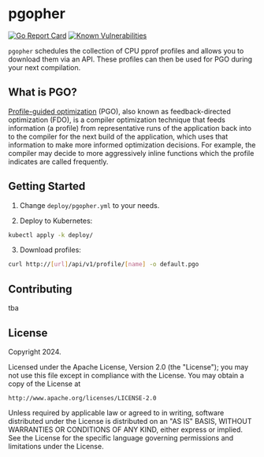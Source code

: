 # pgopher

[![Go Report Card](https://goreportcard.com/badge/github.com/mycreepy/pgopher)](https://goreportcard.com/report/github.com/mycreepy/pgopher)
[![Known Vulnerabilities](https://snyk.io/test/github/mycrEEpy/pgopher/badge.svg)](https://snyk.io/test/github/mycrEEpy/pgopher)

`pgopher` schedules the collection of CPU pprof profiles and allows you to download them via an API. These profiles can then be used for PGO during your next compilation.

## What is PGO?

[Profile-guided optimization](https://go.dev/doc/pgo) (PGO), also known as feedback-directed optimization (FDO), is a compiler optimization technique that feeds information (a profile) from representative runs of the application back into to the compiler for the next build of the application, which uses that information to make more informed optimization decisions. For example, the compiler may decide to more aggressively inline functions which the profile indicates are called frequently.

## Getting Started

1. Change `deploy/pgopher.yml` to your needs.

2. Deploy to Kubernetes:

```sh
kubectl apply -k deploy/
```

3. Download profiles:

```sh
curl http://[url]/api/v1/profile/[name] -o default.pgo
```

## Contributing

tba

## License

Copyright 2024.

Licensed under the Apache License, Version 2.0 (the "License");
you may not use this file except in compliance with the License.
You may obtain a copy of the License at

    http://www.apache.org/licenses/LICENSE-2.0

Unless required by applicable law or agreed to in writing, software
distributed under the License is distributed on an "AS IS" BASIS,
WITHOUT WARRANTIES OR CONDITIONS OF ANY KIND, either express or implied.
See the License for the specific language governing permissions and
limitations under the License.
